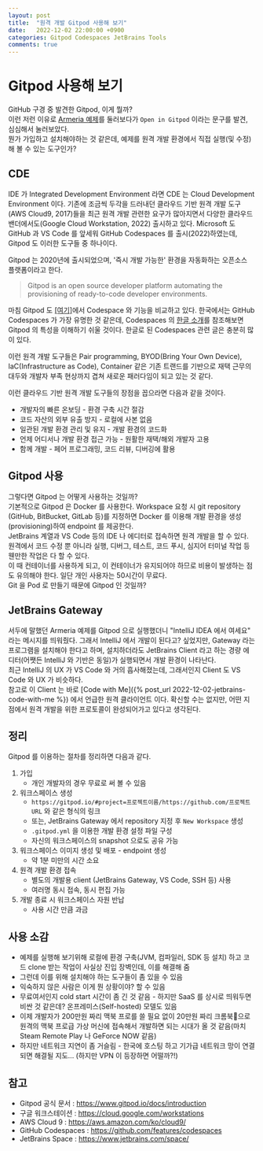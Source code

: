 ```yaml
---
layout: post
title:  "원격 개발 Gitpod 사용해 보기"
date:   2022-12-02 22:00:00 +0900
categories: Gitpod Codespaces JetBrains Tools
comments: true
---
```


# Gitpod 사용해 보기
GitHub 구경 중 발견한 Gitpod, 이게 뭘까?  
이런 저런 이유로 [Armeria 예제](https://github.com/line/armeria-examples)를 둘러보다가 `Open in Gitpod` 이라는 문구를 발견, 심심해서 눌러보았다.  
뭔가 가입하고 설치해야하는 것 같은데, 예제를 원격 개발 환경에서 직접 실행(및 수정)해 볼 수 있는 도구인가?  

## CDE
IDE 가 Integrated Development Environment 라면 CDE 는 Cloud Development Environment 이다. 기존에 조금씩 두각을 드러내던 클라우드 기반 원격 개발 도구(AWS Cloud9, 2017)들을 최근 원격 개발 관련한 요구가 많아지면서 다양한 클라우드 밴더에서도(Google Cloud Workstation, 2022) 출시하고 있다. Microsoft 도 GitHub 과 VS Code 를 앞세워 GitHub Codespaces 를 출시(2022)하였는데, Gitpod 도 이러한 도구들 중 하나이다.

Gitpod 는 2020년에 출시되었으며, '즉시 개발 가능한' 환경을 자동화하는 오픈소스 플랫폼이라고 한다.

> Gitpod is an open source developer platform automating the provisioning of ready-to-code developer environments.
>

마침 Gitpod 도 [[여기]](https://www.gitpod.io/vs/github-codespaces)에서 Codespace 와 기능을 비교하고 있다. 한국에서는 GitHub Codespaces 가 가장 유명한 것 같은데, Codespaces 의 [한글 소개](https://blog.outsider.ne.kr/1497)를 참조해보면 Gitpod 의 특성을 이해하기 쉬울 것이다. 한글로 된 Codespaces 관련 글은 충분히 많이 있다.

이런 원격 개발 도구들은 Pair programming, BYOD(Bring Your Own Device), IaC(Infrastructure as Code), Container 같은 기존 트랜드를 기반으로 재택 근무의 대두와 개발자 부족 현상까지 겹쳐 새로운 패러다임이 되고 있는 것 같다.

이런 클라우드 기반 원격 개발 도구들의 장점을 꼽으라면 다음과 같을 것이다.

- 개발자의 빠른 온보딩 - 환경 구축 시간 절감
- 코드 자산의 외부 유출 방지 - 로컬에 사본 없음
- 일관된 개발 환경 관리 및 유지 - 개발 환경의 코드화
- 언제 어디서나 개발 환경 접근 가능 - 원활한 재택/해외 개발자 고용
- 함께 개발 - 페어 프로그래밍, 코드 리뷰, 디버깅에 활용

## Gitpod 사용
그렇다면 Gitpod 는 어떻게 사용하는 것일까?  
기본적으로 Gitpod 은 Docker 를 사용한다. Workspace 요청 시 git repository (GitHub, BitBucket, GitLab 등)를 지정하면 Docker 를 이용해 개발 환경을 생성(provisioning)하여 endpoint 를 제공한다.  
JetBrains 계열과 VS Code 등의 IDE 나 에디터로 접속하면 원격 개발을 할 수 있다. 원격에서 코드 수정 뿐 아니라 실행, 디버그, 테스트, 코드 푸시, 심지어 터미널 작업 등 웬만한 작업은 다 할 수 있다.  
이 때 컨테이너를 사용하게 되고, 이 컨테이너가 유지되어야 하므로 비용이 발생하는 점도 유의해야 한다. 일단 개인 사용자는 50시간이 무료다.  
Git 을 Pod 로 만들기 때문에 Gitpod 인 것일까?  

## JetBrains Gateway
서두에 말했던 Armeria 예제를 Gitpod 으로 실행했더니 "IntelliJ IDEA 에서 여세요" 라는 메시지를 띄워줬다. 그래서 IntelliJ 에서 개발이 된다고? 싶었지만, Gateway 라는 프로그램을 설치해야 한다고 하며, 설치하더라도 JetBrains Client 라고 하는 경량 에디터(어쨋든 IntelliJ 와 기반은 동일)가 실행되면서 개발 환경이 나타난다.  
최근 IntelliJ 의 UX 가 VS Code 와 거의 흡사해졌는데, 그래서인지 Client 도 VS Code 와 UX 가 비슷하다.  
참고로 이 Client 는 바로 [Code with Me]({% post_url 2022-12-02-jetbrains-code-with-me %}) 에서 언급한 원격 클라이언트 이다. 확신할 수는 없지만, 어떤 지점에서 원격 개발을 위한 프로토콜이 완성되어가고 있다고 생각된다.

## 정리
Gitpod 를 이용하는 절차를 정리하면 다음과 같다.
1. 가입
    - 개인 개발자의 경우 무료로 써 볼 수 있음
1. 워크스페이스 생성
    - `https://gitpod.io/#project=프로젝트이름/https://github.com/프로젝트URL` 와 같은 형식의 링크
    - 또는, JetBrains Gateway 에서 repository 지정 후 `New Workspace` 생성
    - `.gitpod.yml` 을 이용한 개발 환경 설정 파일 구성
    - 자신의 워크스페이스의 snapshot 으로도 공유 가능
1. 워크스페이스 이미지 생성 및 배포 - endpoint 생성
    - 약 1분 미만의 시간 소요
1. 원격 개발 환경 접속
    - 별도의 개발용 client (JetBrains Gateway, VS Code, SSH 등) 사용
    - 여러명 동시 접속, 동시 편집 가능
1. 개발 종료 시 워크스페이스 자원 반납
    - 사용 시간 만큼 과금

## 사용 소감
- 예제를 실행해 보기위해 로컬에 환경 구축(JVM, 컴파일러, SDK 등 설치) 하고 코드 clone 받는 작업이 사실상 진입 장벽인데, 이를 해결해 줌
- 그런데 이를 위해 설치해야 하는 도구들이 좀 있을 수 있음
- 익숙하지 않은 사람은 이게 뭔 상황이야? 할 수 있음
- 무료여서인지 cold start 시간이 좀 긴 것 같음 - 하지만 SaaS 를 상시로 띄워두면 비싼 것 같은데? 온프레미스(Self-hosted) 모델도 있음
- 이제 개발자가 200만원 짜리 맥북 프로를 쓸 필요 없이 20만원 짜리 크롬북🤭으로 원격의 맥북 프로급 가상 머신에 접속해서 개발하면 되는 시대가 올 것 같음(마치 Steam Remote Play 나 GeForce NOW 같음)
- 하지만 네트워크 지연이 좀 거슬림 - 한국에 호스팅 하고 기가급 네트워크 망이 연결되면 해결될 지도... (하지만 VPN 이 등장하면 어떨까?!)

## 참고
- Gitpod 공식 문서 : https://www.gitpod.io/docs/introduction
- 구글 워크스테이션 : https://cloud.google.com/workstations
- AWS Cloud 9 : https://aws.amazon.com/ko/cloud9/
- GitHub Codespaces : https://github.com/features/codespaces
- JetBrains Space : https://www.jetbrains.com/space/